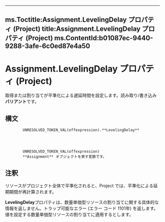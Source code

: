 

---
ms.Toctitle:Assignment.LevelingDelay プロパティ (Project)
title:Assignment.LevelingDelay プロパティ (Project)
ms.ContentId:b01087ec-9440-9288-3afe-6c0ed87e4a50
---
# Assignment.LevelingDelay プロパティ (Project)




取得または割り当てが平準化による遅延時間を設定します。読み取り/書き込み**バリアント**です。

## 構文

            UNRESOLVED_TOKEN_VAL(offexpression).**LevelingDelay**




            UNRESOLVED_TOKEN_VAL(offexpression)
            **Assignment** オブジェクトを表す変数です。



## 注釈
リソースがプロジェクト全体で平準化されると、Project では、平準化による延期期間が再計算されます。



**LevelingDelay**プロパティは、数量単価型リソースの割り当てに関する具体的な情報を返しません。トラップ可能なエラー (エラー コード 1101年) を返します。 値を設定する数量単価型リソースの割り当てに適用するとします。




